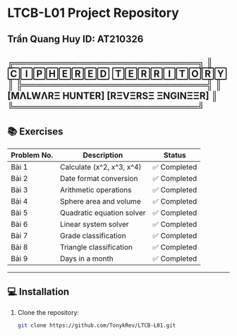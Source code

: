 # LTCB-L01 Project Repository
Trần Quang Huy 
ID: AT210326
---
╔════════════════════════════╗
║    🄲🄸🄿🄷🄴🅁🄴🄳 🅃🄴🅁🅁🄸🅃🄾🅁🅈    ║
╠════════════════════════════╣
║  [MΛLWΛRΞ HUNTER] [RΞVΞRSΞ ΞNGINΞΞR]  ║
╚════════════════════════════╝
---

## 📚 Exercises
| Problem No. | Description                | Status       |
|-------------|----------------------------|--------------|
| Bài 1       | Calculate \(x^2, x^3, x^4\)| ✅ Completed  |
| Bài 2       | Date format conversion     | ✅ Completed  |
| Bài 3       | Arithmetic operations      | ✅ Completed  |
| Bài 4       | Sphere area and volume     | ✅ Completed  |
| Bài 5       | Quadratic equation solver  | ✅ Completed  |
| Bài 6       | Linear system solver       | ✅ Completed  |
| Bài 7       | Grade classification       | ✅ Completed  |
| Bài 8       | Triangle classification    | ✅ Completed  |
| Bài 9       | Days in a month            | ✅ Completed  |

---

## 💻 Installation
1. Clone the repository:
   ```bash
   git clone https://github.com/TonykRev/LTCB-L01.git
